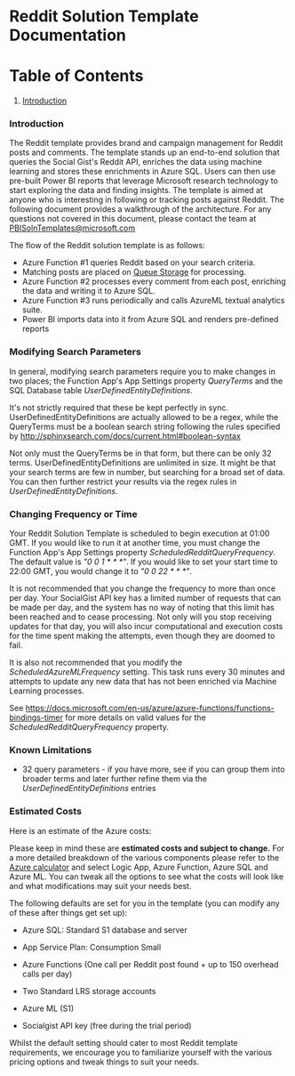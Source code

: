 ﻿Reddit Solution Template Documentation
===========================================================

# Table of Contents
1. [Introduction](#introduction)


### Introduction

The Reddit template provides brand and campaign management for Reddit posts and comments.  The template stands up an end-to-end solution that queries the Social Gist's Reddit API, enriches the data using machine learning and stores these enrichments in Azure SQL. Users can then use pre-built Power BI reports that leverage Microsoft research technology to start exploring the data and finding insights.
The template is aimed at anyone who is interesting in following or tracking posts against Reddit.
The following document provides a walkthrough of the architecture. For any questions not covered in this document, please contact the team at <PBISolnTemplates@microsoft.com>


The flow of the Reddit solution template is as follows:

-   Azure Function #1 queries Reddit based on your search criteria.
-   Matching posts are placed on [Queue Storage](https://azure.microsoft.com/en-us/services/storage/queues/) for processing.
-   Azure Function #2 processes every comment from each post, enriching the data and writing it to Azure SQL.
-   Azure Function #3 runs periodically and calls AzureML textual analytics suite.
-   Power BI imports data into it from Azure SQL and renders pre-defined reports

###  Modifying Search Parameters
In general, modifying search parameters require you to make changes in two places; the Function App's App Settings property *QueryTerms* and the SQL Database table *UserDefinedEntityDefinitions*.

It's not strictly required that these be kept perfectly in sync.  UserDefinedEntityDefinitions are actually allowed to be a regex, while the QueryTerms must be a boolean search string following the rules specified by http://sphinxsearch.com/docs/current.html#boolean-syntax

Not only must the QueryTerms be in that form, but there can be only 32 terms.  UserDefinedEntityDefinitions are unlimited in size.  It might be that your search terms are few in number, but searching for a broad set of data.  You can then further restrict your results via the regex rules in *UserDefinedEntityDefinitions*.  

### Changing Frequency or Time
Your Reddit Solution Template is scheduled to begin execution at 01:00 GMT.  If you would like to run it at another time, you must change the Function App's App Settings property *ScheduledRedditQueryFrequency*.  The default value is _"0 0 1 * * *"_.  If you would like to set your start time to 22:00 GMT, you would change it to _"0 0 22 * * *"_.  

It is not recommended that you change the frequency to more than once per day.  Your SocialGist API key has a limited number of requests that can be made per day, and the system has no way of noting that this limit has been reached and to cease processing.  Not only will you stop receiving updates for that day, you will also incur computational and execution costs for the time spent making the attempts, even though they are doomed to fail.

It is also not recommended that you modify the *ScheduledAzureMLFrequency* setting.  This task runs every 30 minutes and attempts to update any new data that has not been enriched via Machine Learning processes.

See https://docs.microsoft.com/en-us/azure/azure-functions/functions-bindings-timer for more details on valid values for the *ScheduledRedditQueryFrequency* property.

### Known Limitations
-  32 query parameters - if you have more, see if you can group them into broader terms and later further refine them via the *UserDefinedEntityDefinitions* entries

### Estimated Costs

Here is an estimate of the Azure costs:

Please keep in mind these are **estimated costs and subject to change.** For a more detailed breakdown of the various components please refer to the [Azure calculator](https://azure.microsoft.com/en-us/pricing/calculator/) and select Logic App, Azure Function, Azure SQL and Azure ML. You can tweak all the options to see what the costs will look like and what modifications may suit your needs best.

The following defaults are set for you in the template (you can modify any of these after things get set up):

-   Azure SQL: Standard S1 database and server

-   App Service Plan: Consumption Small

-   Azure Functions (One call per Reddit post found + up to 150 overhead calls per day)

-   Two Standard LRS storage accounts

-   Azure ML (S1)

-   Socialgist API key (free during the trial period)

Whilst the default setting should cater to most Reddit template requirements, we encourage you to familiarize yourself with the various pricing options and tweak things to suit your needs.
